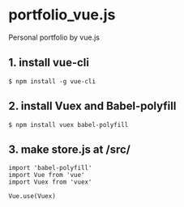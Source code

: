 # portfolio_vue.js
Personal portfolio by vue.js

## 1. install vue-cli
```
$ npm install -g vue-cli
```  

## 2. install Vuex and Babel-polyfill
```
$ npm install vuex babel-polyfill
```  

## 3. make store.js at /src/
```
import 'babel-polyfill'
import Vue from 'vue'
import Vuex from 'vuex'

Vue.use(Vuex)
```  
